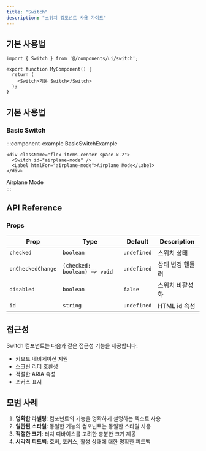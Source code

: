 ```yaml
---
title: "Switch"
description: "스위치 컴포넌트 사용 가이드"
---
```


## 기본 사용법

```tsx
import { Switch } from '@/components/ui/switch';

export function MyComponent() {
  return (
    <Switch>기본 Switch</Switch>
  );
}
```

## 기본 사용법

### Basic Switch

:::component-example BasicSwitchExample
```tsx
<div className="flex items-center space-x-2">
  <Switch id="airplane-mode" />
  <Label htmlFor="airplane-mode">Airplane Mode</Label>
</div>
```

<div>
<div className="flex items-center space-x-2">
  <Switch id="airplane-mode" />
  <Label htmlFor="airplane-mode">Airplane Mode</Label>
</div>
</div>
:::

## API Reference

### Props

| Prop | Type | Default | Description |
|------|------|---------|-------------|
| `checked` | `boolean` | `undefined` | 스위치 상태 |
| `onCheckedChange` | `(checked: boolean) => void` | `undefined` | 상태 변경 핸들러 |
| `disabled` | `boolean` | `false` | 스위치 비활성화 |
| `id` | `string` | `undefined` | HTML id 속성 |

## 접근성

Switch 컴포넌트는 다음과 같은 접근성 기능을 제공합니다:

- 키보드 네비게이션 지원
- 스크린 리더 호환성
- 적절한 ARIA 속성
- 포커스 표시

## 모범 사례

1. **명확한 라벨링**: 컴포넌트의 기능을 명확하게 설명하는 텍스트 사용
2. **일관된 스타일**: 동일한 기능의 컴포넌트는 동일한 스타일 사용
3. **적절한 크기**: 터치 디바이스를 고려한 충분한 크기 제공
4. **시각적 피드백**: 호버, 포커스, 활성 상태에 대한 명확한 피드백
